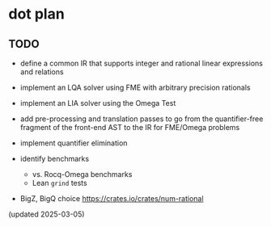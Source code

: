 # dot plan

## TODO

- define a common IR that supports integer and rational linear
  expressions and relations
- implement an LQA solver using FME with arbitrary precision rationals
- implement an LIA solver using the Omega Test
- add pre-processing and translation passes to go from the
  quantifier-free fragment of the front-end AST to the IR for FME/Omega
  problems
- implement quantifier elimination

- identify benchmarks
  - vs. Rocq-Omega benchmarks
  - Lean `grind` tests
- BigZ, BigQ choice https://crates.io/crates/num-rational

(updated 2025-03-05)
